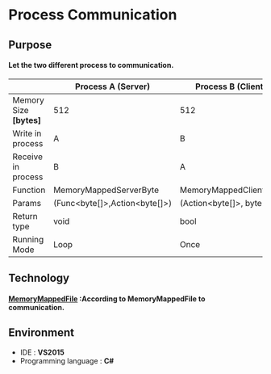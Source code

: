 # Process Communication
## Purpose
#### Let the two different process to communication.  
　 | Process A            (Server) | Process B       (Client)
------------- |------------ | -------------        
Memory Size **\[bytes\]** | 512 | 512    
Write in process | A         |       B   
Receive in process | B      |       A  
Function | MemoryMappedServerByte |   MemoryMappedClientByte
Params |  (Func<byte\[\]>,Action<byte\[\]>) | (Action<byte\[\]>, byte\[\])  
Return type | void | bool
Running Mode | Loop | Once
## Technology
#### [MemoryMappedFile](https://docs.microsoft.com/en-us/dotnet/api/system.io.memorymappedfiles.memorymappedfile?view=net-5.0 "Title") :According to MemoryMappedFile to communication.
## Environment
* IDE : **VS2015** 
* Programming language : **C#**
